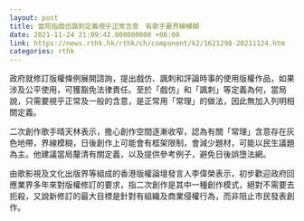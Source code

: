 ```yaml
---
layout: post
title: 當局指戲仿諷刺定義視乎正常含意　有歌手憂界線模糊
date: 2021-11-24 21:09:42.000000000 +08:00
link: https://news.rthk.hk/rthk/ch/component/k2/1621298-20211124.htm
categories: rthk
---
```


政府就修訂版權條例展開諮詢，提出戲仿、諷刺和評論時事的使用版權作品，如果涉及公平使用，可獲豁免法律責任。至於「戲仿」和「諷刺」等定義為何，當局說，只需要視乎正常及一般的含意，是正常用「常理」的做法，因此無加入列明相關定義。

二次創作歌手晴天林表示，擔心創作空間逐漸收窄，認為有關「常理」含意存在灰色地帶，界線模糊，日後創作上可能會有框架限制，會減少題材，可能以民生議題為主。他建議當局釐清有關定義，以及提供參考例子，避免日後誤墮法網。

由歌影視及文化出版界等組成的香港版權論壇發言人李偉榮表示，初步歡迎政府回應業界多年來對版權修訂的要求，指二次創作是其中一種創作模式，絕對不需要去扼殺，又說新修訂的最大目標是針對有組織及商業侵權行為，而非阻止市民發表創作。

